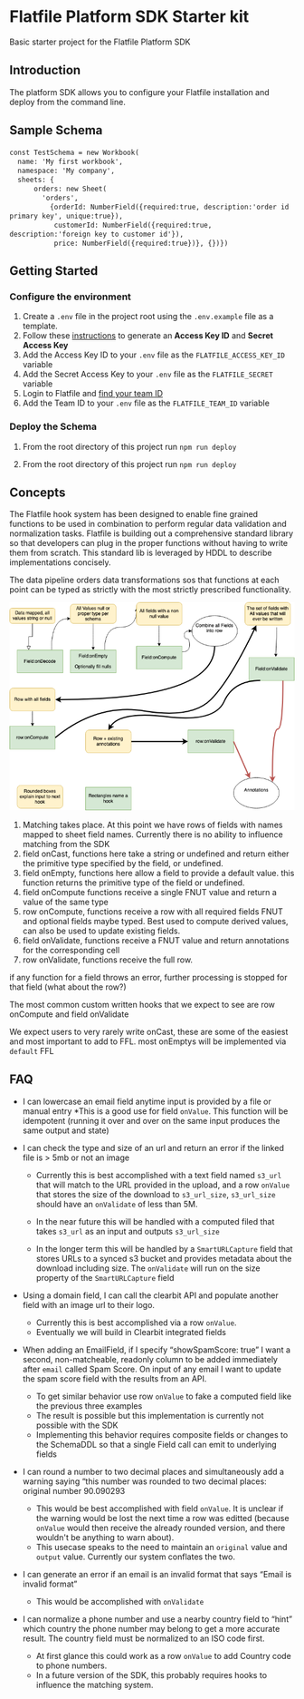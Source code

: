 # Flatfile Platform SDK Starter kit
Basic starter project for the Flatfile Platform SDK


## Introduction
The platform SDK allows you to configure your Flatfile installation and deploy from the command line.

## Sample Schema
```
const TestSchema = new Workbook(
  name: 'My first workbook',
  namespace: 'My company',
  sheets: {
	  orders: new Sheet(
	    'orders', 
          {orderId: NumberField({required:true, description:'order id primary key', unique:true}),
	       customerId: NumberField({required:true, description:'foreign key to customer id'}),
	       price: NumberField({required:true})}, {})})
```

## Getting Started

### Configure the environment
1. Create a `.env` file in the project root using the `.env.example` file as a template.
2. Follow these [instructions](https://support.flatfile.com/hc/en-us/articles/4406299638932-How-can-I-create-API-Keys-) to generate an **Access Key ID** and **Secret Access Key**
3. Add the Access Key ID to your `.env` file as the `FLATFILE_ACCESS_KEY_ID` variable
4. Add the Secret Access Key to your `.env` file as the `FLATFILE_SECRET` variable
5. Login to Flatfile and [find your team ID](https://support.flatfile.com/hc/en-us/articles/6097149079188-Where-is-my-TeamID-What-other-IDs-do-I-need-to-know-)
6. Add the Team ID to your `.env` file as the `FLATFILE_TEAM_ID` variable

### Deploy the Schema
1. From the root directory of this project run `npm run deploy`


1. From the root directory of this project run `npm run deploy`
## Concepts
The Flatfile hook system has been designed to enable fine grained functions to be used in combination to perform regular data validation and normalization tasks.  Flatfile is building out a comprehensive standard library so that developers can plug in the proper functions without having to write them from scratch.  This standard lib is leveraged by HDDL to describe implementations concisely.

  The data pipeline orders data transformations sos that functions at each point can be typed as strictly with the most strictly prescribed functionality.

![Event Sequence diagram](/assets/Event-Sequence.png)

  1. Matching takes place.  At this point we have rows of fields with names mapped to sheet field names.  Currently there is no ability to influence matching from the SDK
  2. field onCast, functions here take a string or undefined and return either the primitive type specified by the field, or undefined.
  3. field onEmpty, functions here allow a field to provide a default value. this function returns the primitive type of the field or undefined.
  4. field onCompute functions receive a single FNUT value and return a value of the same type
  5. row onCompute,  functions receive a row with all required fields FNUT and optional fields maybe typed.  Best used to compute derived values, can also be used to update existing fields.
  6. field onValidate, functions receive a FNUT value and return annotations for the corresponding cell
  7. row onValidate, functions receive the full row.

  if any function for a field throws an error, further processing is stopped for that field (what about the row?)

The most common custom written hooks that we expect to see are row onCompute and field onValidate

  We expect users to very rarely write onCast, these are some of the easiest and most important to add to FFL.
  most onEmptys will be implemented via `default` FFL

## FAQ
* I can lowercase an email field anytime input is provided by a file or manual entry
  *This is a good use for field `onValue`.  This function will be idempotent (running it over and over on the same input produces the same output and state)

* I can check the type and size of an url and return an error if the linked file is > 5mb or not an image
  * Currently this is best accomplished with a text field named `s3_url` that will match to the URL provided in the upload, and a  row `onValue` that stores the size of the download to `s3_url_size`,  `s3_url_size` should have an `onValidate` of less than 5M.

  * In the near future this will be handled with a computed filed that takes `s3_url` as an input and outputs `s3_url_size`

  * In the longer term this will be handled by a `SmartURLCapture` field that stores URLs to a synced s3 bucket and provides metadata about the download including size.  The `onValidate` will run on the size property of the `SmartURLCapture` field

* Using a domain field, I can call the clearbit API and populate another field with an image url to their logo.
  * Currently this is best accomplished via a row `onValue`.
  * Eventually we will build in Clearbit integrated fields

* When adding an EmailField, if I specify “showSpamScore: true” I want a second, non-matcheable, readonly column to be added immediately after `email` called Spam Score. On input of any email I want to update the spam score field with the results from an API.
  * To get similar behavior use row `onValue` to fake a computed field like the previous three examples
  * The result is possible but this implementation is currently not possible with the SDK
  * Implementing this behavior requires composite fields or changes to the SchemaDDL so that a single Field call can emit to underlying fields
  

* I can round a number to two decimal places and simultaneously add a warning saying “this number was rounded to two decimal places: original number 90.090293
  * This would be best accomplished with field `onValue`.  It is unclear if the warning would be lost the next time a row was editted (because `onValue` would then receive the already rounded version, and there wouldn't be anything to warn about).  
  * This usecase speaks to the need to maintain an `original` value and `output` value.  Currently our system conflates the two.
* I can generate an error if an email is an invalid format that says “Email is invalid format”
  * This would be accomplished with `onValidate`
* I can normalize a phone number and use a nearby country field to “hint” which country the phone number may belong to get a more accurate result. The country field must be normalized to an ISO code first.
  * At first glance this could work as a row `onValue` to add Country code to phone numbers.
  * In a future version of the SDK, this probably requires hooks to influence the matching system.
  
